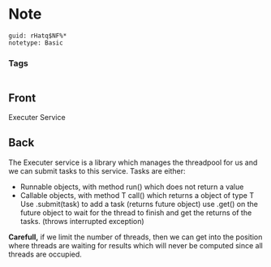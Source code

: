 # Note
```
guid: rHatq$NF%*
notetype: Basic
```

### Tags
```
```

## Front
Executer Service

## Back
The Executer service is a library which manages the threadpool for us and we can submit tasks to this service. Tasks are either:
- Runnable objects, with method run() which does not return a value
- Callable<T> objects, with method T call() which returns a object of type T
Use .submit(task) to add a task (returns future object)
use .get() on the future object to wait for the thread to finish and get the returns of the tasks. (throws interrupted exception)

<b>Carefull,</b> if we limit the number of threads, then we can get into the position where threads are waiting for results which will never be computed since all threads are occupied.
